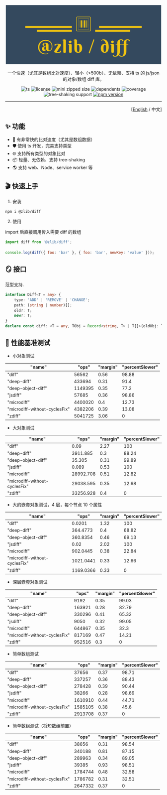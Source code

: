 <div align='center'>

<img src='./logo.png' width='500px'/>

一个快速（尤其是数组比对速度）、轻小（<500b）、无依赖、支持 ts 的 js/json 的对象/数组 diff 库。

![ts](https://badgen.net/badge/-/TypeScript/blue?icon=typescript&label)
![license](https://badgen.net/github/license/ZxBing0066/zlib)
![mini zipped size](https://img.shields.io/bundlephobia/minzip/@zlib/diff)
![dependents](https://badgen.net/npm/dependents/@zlib/diff) ![coverage](https://badgen.net/badge/coverage/100%25/green)
![tree-shaking support](https://badgen.net/bundlephobia/tree-shaking/@zlib/diff)
[![npm version](https://badgen.net/npm/v/@zlib/diff)](https://www.npmjs.com/package/@zlib/diff)

</div>

<hr/>

<div align='right'>

[[English](README.md) / 中文]

</div>

## ✨ 功能

-   🚀 有非常快的比对速度（尤其是数组数据）
-   🛡 使用 ts 开发，完美支持类型
-   🌐 支持所有类型的对象比对
-   📦 轻量、无依赖、支持 tree-shaking
-   🌎 支持 web、Node、service worker 等

## 🎬 快速上手

1. 安装

```sh
npm i @zlib/diff
```

2. 使用

import 后直接调用传入需要 diff 的数组

```js
import diff from '@zlib/diff';

console.log(diff({ foo: 'bar' }, { foo: 'bar', newKey: 'value' }));
```

## 🪞 接口

范型支持.

```ts
interface Diff<T = any> {
    type: 'ADD' | 'REMOVE' | 'CHANGE';
    path: (string | number)[];
    old?: T;
    new?: T;
}
declare const diff: <T = any, TObj = Record<string, T> | T[]>(oldObj: TObj, newObj: TObj) => Diff<any>[];
```

## 🚀 性能基准测试

-   小对象测试

| "name"                        | "ops"   | "margin" | "percentSlower" |
| ----------------------------- | ------- | -------- | --------------- |
| "diff"                        | 56562   | 0.56     | 98.88           |
| "deep-diff"                   | 433694  | 0.31     | 91.4            |
| "deep-object-diff"            | 1149395 | 0.35     | 77.2            |
| "jsdiff"                      | 57685   | 0.36     | 98.86           |
| "microdiff"                   | 4400020 | 0.4      | 12.73           |
| "microdiff-without-cyclesFix" | 4382206 | 0.39     | 13.08           |
| "zdiff"                       | 5041725 | 3.06     | 0               |

-   大对象测试

| "name"                        | "ops"     | "margin" | "percentSlower" |
| ----------------------------- | --------- | -------- | --------------- |
| "diff"                        | 0.09      | 2.27     | 100             |
| "deep-diff"                   | 3911.885  | 0.3      | 88.24           |
| "deep-object-diff"            | 35.305    | 0.31     | 99.89           |
| "jsdiff"                      | 0.089     | 0.53     | 100             |
| "microdiff"                   | 28992.708 | 0.51     | 12.82           |
| "microdiff-without-cyclesFix" | 29038.595 | 0.35     | 12.68           |
| "zdiff"                       | 33256.928 | 0.4      | 0               |

-   大的嵌套对象测试，4 层，每个节点 10 个属性

| "name"                        | "ops"     | "margin" | "percentSlower" |
| ----------------------------- | --------- | -------- | --------------- |
| "diff"                        | 0.0201    | 1.32     | 100             |
| "deep-diff"                   | 364.4773  | 0.4      | 68.82           |
| "deep-object-diff"            | 360.8354  | 0.46     | 69.13           |
| "jsdiff"                      | 0.02      | 2.02     | 100             |
| "microdiff"                   | 902.0445  | 0.38     | 22.84           |
| "microdiff-without-cyclesFix" | 1021.0441 | 0.33     | 12.66           |
| "zdiff"                       | 1169.0366 | 0.33     | 0               |

-   深层嵌套对象测试

| "name"                        | "ops"  | "margin" | "percentSlower" |
| ----------------------------- | ------ | -------- | --------------- |
| "diff"                        | 9192   | 0.35     | 99.03           |
| "deep-diff"                   | 163921 | 0.28     | 82.79           |
| "deep-object-diff"            | 330296 | 0.41     | 65.32           |
| "jsdiff"                      | 9050   | 0.32     | 99.05           |
| "microdiff"                   | 644867 | 0.35     | 32.3            |
| "microdiff-without-cyclesFix" | 817169 | 0.47     | 14.21           |
| "zdiff"                       | 952516 | 0.3      | 0               |

-   简单数组测试

| "name"                        | "ops"   | "margin" | "percentSlower" |
| ----------------------------- | ------- | -------- | --------------- |
| "diff"                        | 37656   | 0.37     | 98.71           |
| "deep-diff"                   | 337257  | 0.36     | 88.43           |
| "deep-object-diff"            | 278428  | 0.39     | 90.44           |
| "jsdiff"                      | 38266   | 0.28     | 98.69           |
| "microdiff"                   | 1610910 | 0.44     | 44.71           |
| "microdiff-without-cyclesFix" | 1585105 | 0.38     | 45.6            |
| "zdiff"                       | 2913708 | 0.37     | 0               |

-   简单数组测试（将短数组前置）

| "name"                        | "ops"   | "margin" | "percentSlower" |
| ----------------------------- | ------- | -------- | --------------- |
| "diff"                        | 38656   | 0.31     | 98.54           |
| "deep-diff"                   | 340188  | 0.81     | 87.15           |
| "deep-object-diff"            | 289963  | 0.34     | 89.05           |
| "jsdiff"                      | 39385   | 0.93     | 98.51           |
| "microdiff"                   | 1784744 | 0.48     | 32.58           |
| "microdiff-without-cyclesFix" | 1786782 | 0.31     | 32.51           |
| "zdiff"                       | 2647332 | 0.37     | 0               |
